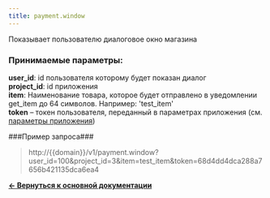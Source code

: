 ```yaml
---
title: payment.window
---
```

Показывает пользователю диалоговое окно магазина

### Принимаемые параметры: ###

**user_id**: id пользователя которому будет показан диалог<br>
**project_id**: id приложения<br>
**item**: Наименование товара, которое будет отправлено в уведомлении get_item до 64 символов. Например: 'test_item' <br>
**token** – токен пользователя, переданный в параметрах приложения (cм. [параметры приложения](/app))

###Пример запроса###

> http://{{domain}}/v1/payment.window?user_id=100&project_id=3&item=test_item&token=68d4dd4dca288a7656b421135dca6ea4

[**<- Вернуться к основной документации**](/docs/payment/)